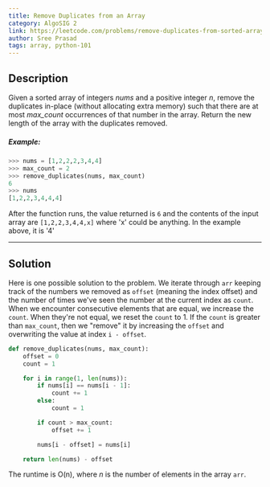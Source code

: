 ```yaml
---
title: Remove Duplicates from an Array
category: AlgoSIG 2
link: https://leetcode.com/problems/remove-duplicates-from-sorted-array/
author: Sree Prasad
tags: array, python-101
---
```


## Description
Given a sorted array of integers *nums* and a positive integer *n*, remove the duplicates in-place (without allocating extra memory) such that there are at most *max_count* occurrences of that number in the array. Return the new length of the array with the duplicates removed.

##### Example:

```python
>>> nums = [1,2,2,2,3,4,4]
>>> max_count = 2
>>> remove_duplicates(nums, max_count)
6
>>> nums
[1,2,2,3,4,4,4]
```

After the function runs, the value returned is `6` and the contents of the input array are `[1,2,2,3,4,4,x]` where 'x' could be anything. In the example above, it is '4'  

---
## Solution
Here is one possible solution to the problem. We iterate through `arr` keeping track of the numbers we removed as `offset` (meaning the index offset) and the number of times we've seen the number at the current index as `count`.
When we encounter consecutive elements that are equal, we increase the `count`. When they're not equal, we reset the `count` to 1.
If the `count` is greater than `max_count`, then we "remove" it by increasing the `offset` and overwriting the value at index `i - offset`.

```python
def remove_duplicates(nums, max_count):
    offset = 0
    count = 1

    for i in range(1, len(nums)):
        if nums[i] == nums[i - 1]:
            count += 1
        else:
            count = 1

        if count > max_count:
            offset += 1

        nums[i - offset] = nums[i]

    return len(nums) - offset
```

The runtime is O(n), where *n* is the number of elements in the array `arr`.
